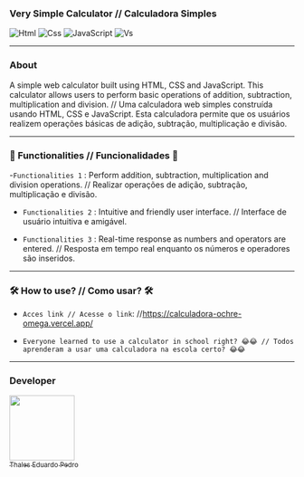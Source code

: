 ### Very Simple Calculator // Calculadora Simples 

![Html](https://img.shields.io/badge/HTML5-E34F26?style=for-the-badge&logo=html5&logoColor=white)
![Css](https://img.shields.io/badge/CSS3-1572B6?style=for-the-badge&logo=css3&logoColor=white)
![JavaScript](https://img.shields.io/badge/JavaScript-323330?style=for-the-badge&logo=javascript&logoColor=F7DF1E)
![Vs](https://img.shields.io/badge/Visual_Studio_Code-0078D4?style=for-the-badge&logo=visual%20studio%20code&logoColor=white)

---

### About 

A simple web calculator built using HTML, CSS and JavaScript. This calculator allows users to perform basic operations of addition, subtraction, multiplication and division. // Uma calculadora web simples construída usando HTML, CSS e JavaScript. Esta calculadora permite que os usuários realizem operações básicas de adição, subtração, multiplicação e divisão.

---

### 🔨 Functionalities // Funcionalidades 🔨

-`Functionalities 1` : Perform addition, subtraction, multiplication and division operations. // Realizar operações de adição, subtração, multiplicação e divisão.

- `Functionalities 2` : Intuitive and friendly user interface. // Interface de usuário intuitiva e amigável.

- `Functionalities 3` : Real-time response as numbers and operators are entered. // Resposta em tempo real enquanto os números e operadores são inseridos.

---

### 🛠️ How to use? // Como usar? 🛠️ 

- `Acces link // Acesse o link`: //https://calculadora-ochre-omega.vercel.app/

- `Everyone learned to use a calculator in school right? 😂😂 // Todos aprenderam a usar uma calculadora na escola certo? 😂😂`

---
  
### Developer
 [<img loading="lazy" src="https://avatars.githubusercontent.com/u/89024257?v=4" width=115><br><sub>Thales Eduardo Pedro</sub>](https://github.com/thales32k0)
